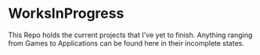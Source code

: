 # WorksInProgress
This Repo holds the current projects that I've yet to finish. Anything ranging from Games to Applications can be found here in their incomplete states. 
